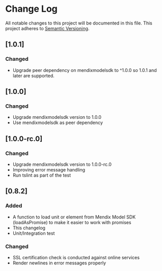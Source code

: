 # Change Log
All notable changes to this project will be documented in this file.
This project adheres to [Semantic Versioning](http://semver.org/).

## [1.0.1]
### Changed
- Upgrade peer dependency on mendixmodelsdk to ^1.0.0 so 1.0.1 and later are supported.

## [1.0.0]
### Changed
- Upgrade mendixmodelsdk version to 1.0.0
- Use mendixmodelsdk as peer dependency

## [1.0.0-rc.0]
### Changed
- Upgrade mendixmodelsdk version to 1.0.0-rc.0
- Improving error message handling
- Run tslint as part of the test

## [0.8.2]
### Added
- A function to load unit or element from Mendix Model SDK (loadAsPromise) to make it easier to work with promises
- This changelog
- Unit/Integration test

### Changed
- SSL certification check is conducted against online services
- Render newlines in error messages properly